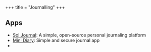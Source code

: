 +++
title = "Journalling"
+++


## Apps
- [Sol Journal](https://github.com/gillkyle/sol-journal): A simple, open-source personal journaling platform
- [Mini Diary](https://github.com/samuelmeuli/mini-diary): Simple and secure journal app
- 